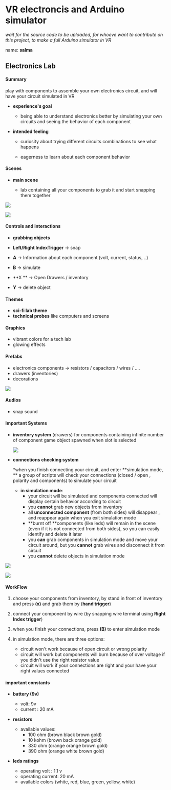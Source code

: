 # VR electroncis and Arduino simulator


*wait for the source code to be uploaded, for whoeve want to contribute on this project, to make a full Arduino simulator in VR*




name: **salma**



## Electronics Lab

#### Summary



play with components to assemble your own electronics circuit, and will have your circuit simulated in VR



- **experience's goal**

  - being able to understand electronics better by simulating your own circuits and seeing the behavior of each component 

    

- **intended feeling**

  - curiosity about trying different circuits combinations to see what happens

  - eagerness to learn about each component behavior

    



#### Scenes

- **main scene**

  - lab containing all your components to grab it and start snapping them together

  

![](media\scifiLab1.PNG")

![](media\scifiLab2.PNG")



#### Controls and interactions

- **grabbing objects**

- **Left/Right IndexTrigger** -> snap
- **A** -> Information about each component (volt, current, status, ..) 
- **B** -> simulate
- **X ** -> Open Drawers / inventory
- **Y** -> delete object



#### Themes

- **sci-fi lab theme**
- **technical probes** like computers and screens



#### Graphics

- vibrant colors for a tech lab 
- glowing effects 



#### Prefabs

- electronics components -> resistors / capacitors / wires / ....
- drawers (inventories)
- decorations



![](E:\courses\ACC_VR_Diploma\documentation_videos_your_work\graduationProject\pictures\components.PNG)





#### Audios

- snap sound

  

#### Important Systems

- **inventory system** (drawers) for components containing infinite number of component game object spawned when slot is selected

  ![](E:\courses\ACC_VR_Diploma\documentation_videos_your_work\graduationProject\pictures\drawers.PNG)

  

  

- **connections checking system**

  *when you finish connecting your circuit, and enter **simulation mode, ** a group of scripts will check your connections (closed / open , polarity and components) to simulate your circuit

  - **in simulation mode**:
    - your circuit will be simulated and components connected will display certain behavior according to circuit
    - you **cannot** grab new objects from inventory
    - all **unconnected component** (from both sides) will disappear , and reappear again when you exit simulation mode
    - **burnt off **components (like leds) will remain in the scene (even if it is not connected from both sides), so you can easily identify and delete it later
    - you **can** grab components in simulation mode and move your circuit around, but you **cannot** grab wires and disconnect it from circuit
    - you **cannot** delete objects in simulation mode


![](E:\courses\ACC_VR_Diploma\documentation_videos_your_work\graduationProject\pictures\led_resistor_connectionCheck.PNG)



![](E:\courses\ACC_VR_Diploma\documentation_videos_your_work\graduationProject\pictures\multipleLedsConnected.PNG)





#### WorkFlow

1. choose your components from inventory, by stand in front of inventory and press **(x)** and grab them by (**hand trigger**)



2. connect your component by wire (by snapping wire terminal using **Right Index trigger**)



3. when you finish your connections, press **(B)** to enter simulation mode



4. in simulation mode, there are three options:
   - circuit won't work because of open circuit or wrong polarity
   - circuit will work but components will burn because of over voltage if you didn't use the right resistor value
   - circuit will work if your connections are right and your have your right values connected



#### important constants

- **battery (9v)**

  - volt: 9v
  - current : 20 mA

  

- **resistors**

  - available values:
    - 100 ohm (brown black brown gold)
    - 10 kohm (brown back orange gold)
    - 330 ohm (orange orange brown gold)
    - 390 ohm (orange white brown gold)

  

- **leds ratings**

  - operating volt : 1.1 v
  - operating current: 20 mA
  - available colors (white, red, blue, green, yellow, white)

  

  

  




